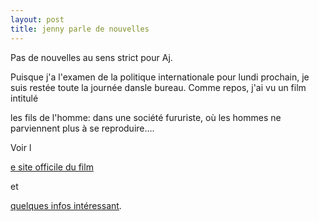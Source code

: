 ```yaml
---
layout: post
title: jenny parle de nouvelles
---
```


Pas de nouvelles au sens strict pour Aj.

Puisque j'a l'examen de la politique internationale pour lundi prochain, je suis restée toute la journée dansle bureau. Comme repos, j'ai vu un film intitulé

les fils de l'homme: dans une société fururiste, où les hommes ne parviennent plus à se reproduire….

Voir l

[e site officile du film](http://www.childrenofmen.net/)

et 

[quelques infos intéressant](http://www.allocine.fr/film/fichefilm_gen_cfilm=60792.html).
